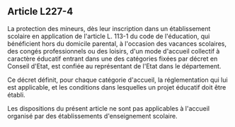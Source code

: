 ## Article L227-4

La protection des mineurs, dès leur inscription dans un établissement scolaire en application de l'article L.
113-1 du code de l'éducation, qui bénéficient hors du domicile parental, à l'occasion des vacances scolaires,
des congés professionnels ou des loisirs, d'un mode d'accueil collectif à caractère éducatif entrant dans une
des catégories fixées par décret en Conseil d'Etat, est confiée au représentant de l'Etat dans le département.

Ce décret définit, pour chaque catégorie d'accueil, la réglementation qui lui est applicable, et les conditions
dans lesquelles un projet éducatif doit être établi.

Les dispositions du présent article ne sont pas applicables à l'accueil organisé par des établissements
d'enseignement scolaire.

